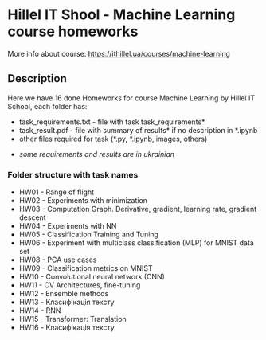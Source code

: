 # Hillel IT Shool - Machine Learning course homeworks 

More info about course: https://ithillel.ua/courses/machine-learning

## Description

Here we have 16 done Homeworks for course Machine Learning by Hillel IT School,
each folder has:
+ task_requirements.txt - file with task task_requirements*
+ task_result.pdf - file with summary of results* if no description in *.ipynb
+ other files required for task (*.py, *.ipynb, images, others)

* *some requirements and results are in ukrainian*

### Folder structure with task names
                
+ HW01 - Range of flight
+ HW02 - Experiments with minimization
+ HW03 - Computation Graph. Derivative, gradient, learning rate, gradient descent
+ HW04 - Experiments with NN
+ HW05 - Classification Training and Tuning
+ HW06 - Experiment with multiclass classification (MLP) for MNIST data set
+ HW08 - PCA use cases
+ HW09 - Classification metrics on MNIST
+ HW10 - Convolutional neural network (CNN)
+ HW11 - CV Architectures, fine-tuning
+ HW12 - Ensemble methods
+ HW13 - Класифікація тексту
+ HW14 - RNN
+ HW15 - Transformer: Translation
+ HW16 - Класифікація тексту